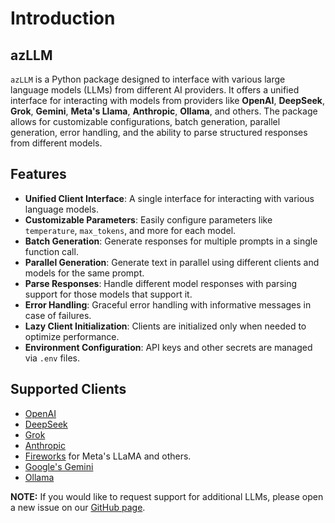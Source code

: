 
Introduction
=============

## azLLM

`azLLM` is a Python package designed to interface with various large language models (LLMs) from different AI providers. It offers a unified interface for interacting with models from providers like **OpenAI**, **DeepSeek**, **Grok**, **Gemini**, **Meta's Llama**, **Anthropic**, **Ollama**, and others. The package allows for customizable configurations, batch generation, parallel generation, error handling, and the ability to parse structured responses from different models.

## Features

- **Unified Client Interface**: A single interface for interacting with various language models.
- **Customizable Parameters**: Easily configure parameters like `temperature`, `max_tokens`, and more for each model.
- **Batch Generation**: Generate responses for multiple prompts in a single function call.
- **Parallel Generation**: Generate text in parallel using different clients and models for the same prompt.
- **Parse Responses**: Handle different model responses with parsing support for those models that support it.
- **Error Handling**: Graceful error handling with informative messages in case of failures.
- **Lazy Client Initialization**: Clients are initialized only when needed to optimize performance.
- **Environment Configuration**: API keys and other secrets are managed via `.env` files.

## Supported Clients

- <a href="https://platform.openai.com/docs/overview" target="_blank">OpenAI</a>
- <a href="https://api-docs.deepseek.com" target="_blank">DeepSeek</a>
- <a href="https://x.ai" target="_blank">Grok</a>
- <a href="https://www.anthropic.com/claude" target="_blank">Anthropic</a>
- <a href="https://fireworks.ai" target="_blank">Fireworks</a> for Meta's LLaMA and others.
- <a href="https://ai.google.dev/gemini-api/docs" target="_blank">Google's Gemini</a>
- <a href="https://ollama.com" target="_blank">Ollama</a>

**NOTE:**   If you would like to request support for additional LLMs, please open a new issue on our <a href= "https://github.com/hanifsajid/azLLM/issues" target="_blank">GitHub page</a>.